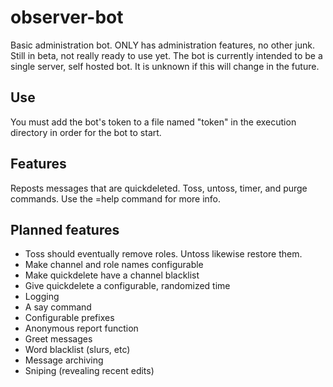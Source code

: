 # observer-bot
Basic administration bot. ONLY has administration features, no other junk.
Still in beta, not really ready to use yet.
The bot is currently intended to be a single server, self hosted bot. It is unknown if this will change in the future.

## Use
You must add the bot's token to a file named "token" in the execution directory in order for the bot to start.

## Features
Reposts messages that are quickdeleted.
Toss, untoss, timer, and purge commands.
Use the =help command for more info.

## Planned features
* Toss should eventually remove roles. Untoss likewise restore them.
* Make channel and role names configurable
* Make quickdelete have a channel blacklist
* Give quickdelete a configurable, randomized time
* Logging
* A say command
* Configurable prefixes
* Anonymous report function
* Greet messages
* Word blacklist (slurs, etc)
* Message archiving
* Sniping (revealing recent edits)
